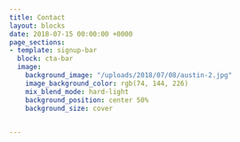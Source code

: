 ```yaml
---
title: Contact
layout: blocks
date: 2018-07-15 00:00:00 +0000
page_sections:
- template: signup-bar
  block: cta-bar
  image:
    background_image: "/uploads/2018/07/08/austin-2.jpg"
    image_background_color: rgb(74, 144, 226)
    mix_blend_mode: hard-light
    background_position: center 50%
    background_size: cover
  

---
```

